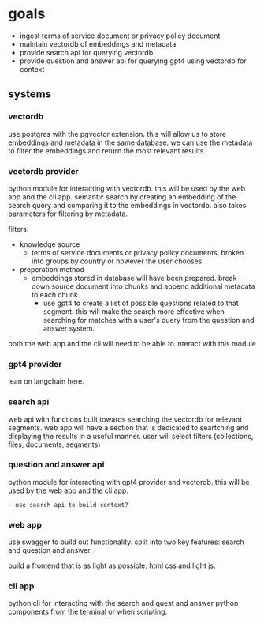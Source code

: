 # goals

- ingest terms of service document or privacy policy document
- maintain vectordb of embeddings and metadata
- provide search api for querying vectordb
- provide question and answer api for querying gpt4 using vectordb for context

## systems

### vectordb
use postgres with the pgvector extension. this will allow us to store embeddings and metadata in the same database. we can use the metadata to filter the embeddings and return the most relevant results.

### vectordb provider
python module for interacting with vectordb. this will be used by the web app and the cli app. semantic search by creating an embedding of the search query and comparing it to the embeddings in vectordb. also takes parameters for filtering by metadata.

filters:
- knowledge source
    - terms of service documents or privacy policy documents, broken into groups by country or however the user chooses.
- preperation method
    - embeddings stored in database will have been prepared. break down source document into chunks and append additional metadata to each chunk. 
        - use gpt4 to create a list of possible questions related to that segment. this will make the search more effective when searching for matches with a user's query from the question and answer system.

both the web app and the cli will need to be able to interact with this module

### gpt4 provider
lean on langchain here.

### search api
web api with functions built towards searching the vectordb for relevant segments. web app will have a section that is dedicated to seartching and displaying the results in a useful manner. user will select filters (collections, files, documents, segments)


### question and answer api
python module for interacting with gpt4 provider and vectordb. this will be used by the web app and the cli app.



    - use search api to build context?
### web app
use swagger to build out functionality. split into two key features: search and question and answer.

build a frontend that is as light as possible. html css and light js.
### cli app
python cli for interacting with the search and quest and answer python components from the terminal or when scripting.